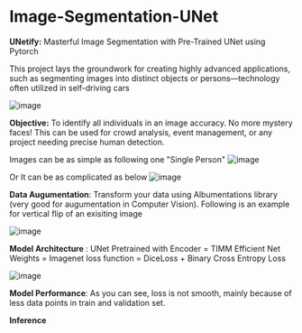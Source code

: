 # Image-Segmentation-UNet
**UNetify:** Masterful Image Segmentation with Pre-Trained UNet using Pytorch

This project lays the groundwork for creating highly advanced applications, such as segmenting images into distinct objects or persons—technology often utilized in self-driving cars

![image](https://github.com/DurgaSandeep25/Image-Segmentation-UNet/assets/38128597/356c3cc7-23ef-4898-b4e8-e8e1e6013ca3)


**Objective:** To identify all individuals in an image accuracy. No more mystery faces! This can be used for crowd analysis, event management, or any project needing precise human detection.

Images can be as simple as following one "Single Person"
![image](https://github.com/DurgaSandeep25/Image-Segmentation-UNet/assets/38128597/2d1038c8-f0bc-4b14-9e7b-e4aa440032ba)

Or It can be as complicated as below
![image](https://github.com/DurgaSandeep25/Image-Segmentation-UNet/assets/38128597/10a0ea55-d5d7-464e-bc44-6480691a90ca)

**Data Augumentation**: Transform your data using Albumentations library (very good for augumentation in Computer Vision). Following is an example for vertical flip of an exisiting image

![image](https://github.com/DurgaSandeep25/Image-Segmentation-UNet/assets/38128597/fa70ad86-12f9-430f-acf2-ff0ae3bd5af8)

**Model Architecture** : UNet Pretrained with
Encoder = TIMM Efficient Net
Weights = Imagenet
loss function = DiceLoss + Binary Cross Entropy Loss

![image](https://github.com/DurgaSandeep25/Image-Segmentation-UNet/assets/38128597/826080dc-9d27-40a5-8d57-7b144ec04198)

**Model Performance**: As you can see, loss is not smooth, mainly because of less data points in train and validation set.


**Inference**




